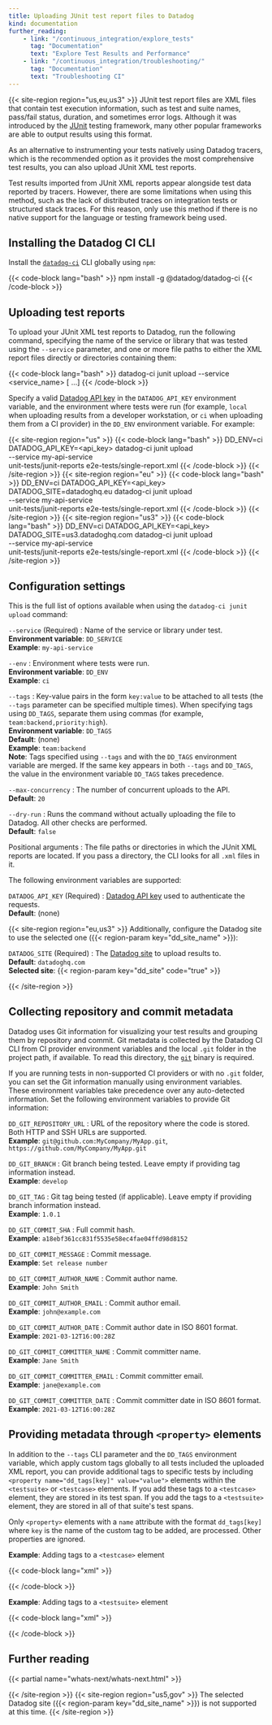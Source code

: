 ```yaml
---
title: Uploading JUnit test report files to Datadog
kind: documentation
further_reading:
    - link: "/continuous_integration/explore_tests"
      tag: "Documentation"
      text: "Explore Test Results and Performance"
    - link: "/continuous_integration/troubleshooting/"
      tag: "Documentation"
      text: "Troubleshooting CI"
---
```


{{< site-region region="us,eu,us3" >}}
JUnit test report files are XML files that contain test execution information, such as test and suite names, pass/fail status, duration, and sometimes error logs. Although it was introduced by the [JUnit][1] testing framework, many other popular frameworks are able to output results using this format.

As an alternative to instrumenting your tests natively using Datadog tracers, which is the recommended option as it provides the most comprehensive test results, you can also upload JUnit XML test reports.

Test results imported from JUnit XML reports appear alongside test data reported by tracers. However, there are some limitations when using this method, such as the lack of distributed traces on integration tests or structured stack traces. For this reason, only use this method if there is no native support for the language or testing framework being used.

## Installing the Datadog CI CLI

Install the [`datadog-ci`][2] CLI globally using `npm`:

{{< code-block lang="bash" >}}
npm install -g @datadog/datadog-ci
{{< /code-block >}}

## Uploading test reports

To upload your JUnit XML test reports to Datadog, run the following command, specifying the name of the service or library that was tested using the `--service` parameter, and one or more file paths to either the XML report files directly or directories containing them:

{{< code-block lang="bash" >}}
datadog-ci junit upload --service <service_name> <path> [<path> ...]
{{< /code-block >}}

Specify a valid [Datadog API key][3] in the `DATADOG_API_KEY` environment variable, and the environment where tests were run (for example, `local` when uploading results from a developer workstation, or `ci` when uploading them from a CI provider) in the `DD_ENV` environment variable. For example:

{{< site-region region="us" >}}
{{< code-block lang="bash" >}}
DD_ENV=ci DATADOG_API_KEY=<api_key> datadog-ci junit upload \
  --service my-api-service \
  unit-tests/junit-reports e2e-tests/single-report.xml
{{< /code-block >}}
{{< /site-region >}}
{{< site-region region="eu" >}}
{{< code-block lang="bash" >}}
DD_ENV=ci DATADOG_API_KEY=<api_key> DATADOG_SITE=datadoghq.eu datadog-ci junit upload \
  --service my-api-service \
  unit-tests/junit-reports e2e-tests/single-report.xml
{{< /code-block >}}
{{< /site-region >}}
{{< site-region region="us3" >}}
{{< code-block lang="bash" >}}
DD_ENV=ci DATADOG_API_KEY=<api_key> DATADOG_SITE=us3.datadoghq.com datadog-ci junit upload \
--service my-api-service \
unit-tests/junit-reports e2e-tests/single-report.xml
{{< /code-block >}}
{{< /site-region >}}

## Configuration settings

This is the full list of options available when using the `datadog-ci junit upload` command:

`--service` (Required)
: Name of the service or library under test.<br/>
**Environment variable**: `DD_SERVICE`<br/>
**Example**: `my-api-service`

`--env`
: Environment where tests were run.<br/>
**Environment variable**: `DD_ENV`<br/>
**Example**: `ci`

`--tags`
: Key-value pairs in the form `key:value` to be attached to all tests (the `--tags` parameter can be specified multiple times). When specifying tags using `DD_TAGS`, separate them using commas (for example, `team:backend,priority:high`).<br/>
**Environment variable**: `DD_TAGS`<br/>
**Default**: (none)<br/>
**Example**: `team:backend`<br/>
**Note**: Tags specified using `--tags` and with the `DD_TAGS` environment variable are merged. If the same key appears in both `--tags` and `DD_TAGS`, the value in the environment variable `DD_TAGS` takes precedence.

`--max-concurrency`
: The number of concurrent uploads to the API.<br/>
**Default**: `20`

`--dry-run`
: Runs the command without actually uploading the file to Datadog. All other checks are performed.<br/>
**Default**: `false`

Positional arguments
: The file paths or directories in which the JUnit XML reports are located. If you pass a directory, the CLI looks for all `.xml` files in it.

The following environment variables are supported:

`DATADOG_API_KEY` (Required)
: [Datadog API key][3] used to authenticate the requests.<br/>
**Default**: (none)


{{< site-region region="eu,us3" >}}
Additionally, configure the Datadog site to use the selected one ({{< region-param key="dd_site_name" >}}):

`DATADOG_SITE` (Required)
: The [Datadog site][1] to upload results to.<br/>
**Default**: `datadoghq.com`<br/>
**Selected site**: {{< region-param key="dd_site" code="true" >}}

[1]: /getting_started/site/
{{< /site-region >}}


## Collecting repository and commit metadata

Datadog uses Git information for visualizing your test results and grouping them by repository and commit. Git metadata is collected by the Datadog CI CLI from CI provider environment variables and the local `.git` folder in the project path, if available. To read this directory, the [`git`][4] binary is required.

If you are running tests in non-supported CI providers or with no `.git` folder, you can set the Git information manually using environment variables. These environment variables take precedence over any auto-detected information. Set the following environment variables to provide Git information:

`DD_GIT_REPOSITORY_URL`
: URL of the repository where the code is stored. Both HTTP and SSH URLs are supported.<br/>
**Example**: `git@github.com:MyCompany/MyApp.git`, `https://github.com/MyCompany/MyApp.git`

`DD_GIT_BRANCH`
: Git branch being tested. Leave empty if providing tag information instead.<br/>
**Example**: `develop`

`DD_GIT_TAG`
: Git tag being tested (if applicable). Leave empty if providing branch information instead.<br/>
**Example**: `1.0.1`

`DD_GIT_COMMIT_SHA`
: Full commit hash.<br/>
**Example**: `a18ebf361cc831f5535e58ec4fae04ffd98d8152`

`DD_GIT_COMMIT_MESSAGE`
: Commit message.<br/>
**Example**: `Set release number`

`DD_GIT_COMMIT_AUTHOR_NAME`
: Commit author name.<br/>
**Example**: `John Smith`

`DD_GIT_COMMIT_AUTHOR_EMAIL`
: Commit author email.<br/>
**Example**: `john@example.com`

`DD_GIT_COMMIT_AUTHOR_DATE`
: Commit author date in ISO 8601 format.<br/>
**Example**: `2021-03-12T16:00:28Z`

`DD_GIT_COMMIT_COMMITTER_NAME`
: Commit committer name.<br/>
**Example**: `Jane Smith`

`DD_GIT_COMMIT_COMMITTER_EMAIL`
: Commit committer email.<br/>
**Example**: `jane@example.com`

`DD_GIT_COMMIT_COMMITTER_DATE`
: Commit committer date in ISO 8601 format.<br/>
**Example**: `2021-03-12T16:00:28Z`

## Providing metadata through `<property>` elements

In addition to the `--tags` CLI parameter and the `DD_TAGS` environment variable, which apply custom tags globally to all tests included the uploaded XML report, you can provide additional tags to specific tests by including `<property name="dd_tags[key]" value="value">` elements within the `<testsuite>` or `<testcase>` elements. If you add these tags to a `<testcase>` element, they are stored in its test span. If you add the tags to a `<testsuite>` element, they are stored in all of that suite's test spans.

Only `<property>` elements with a `name` attribute with the format `dd_tags[key]` where `key` is the name of the custom tag to be added, are processed. Other properties are ignored.

**Example**: Adding tags to a `<testcase>` element

{{< code-block lang="xml" >}} 
<?xml version="1.0" encoding="UTF-8"?>
<testsuites>
  <testsuite tests="1" failures="0" time="0.030000" name="SomeTestSuiteClass">
    <testcase classname="SomeTestSuiteClass" name="test_something" time="0.010000">
      <properties>
        <property name="dd_tags[custom_tag]" value="some value"></property>
        <property name="dd_tags[runtime.name]" value="CPython"></property>
      </properties>
    </testcase>
  </testsuite>
</testsuites>
{{< /code-block >}}

**Example**: Adding tags to a `<testsuite>` element

{{< code-block lang="xml" >}}
<?xml version="1.0" encoding="UTF-8"?>
<testsuites>
  <testsuite tests="1" failures="0" time="0.030000" name="SomeTestSuiteClass">
    <properties>
      <property name="dd_tags[custom_tag]" value="some value"></property>
      <property name="dd_tags[runtime.name]" value="CPython"></property>
    </properties>
    <testcase classname="SomeTestSuiteClass" name="test_something" time="0.010000"></testcase>
  </testsuite>
</testsuites>
{{< /code-block >}}

## Further reading

{{< partial name="whats-next/whats-next.html" >}}

[1]: https://junit.org/junit5/
[2]: https://www.npmjs.com/package/@datadog/datadog-ci
[3]: https://app.datadoghq.com/account/settings#api
[4]: https://git-scm.com/downloads
{{< /site-region >}}
{{< site-region region="us5,gov" >}}
The selected Datadog site ({{< region-param key="dd_site_name" >}}) is not supported at this time.
{{< /site-region >}}
